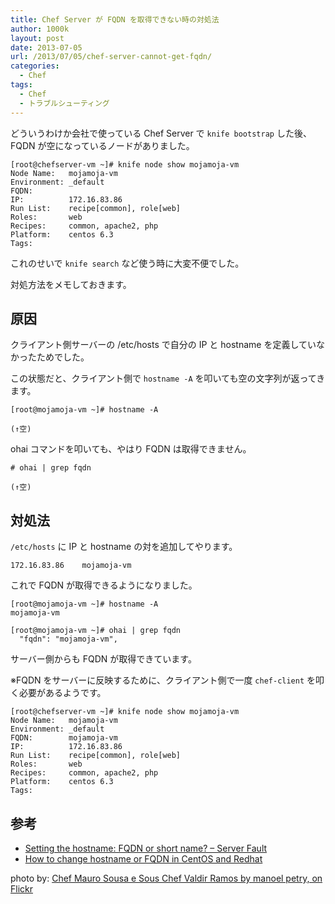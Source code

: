 ```yaml
---
title: Chef Server が FQDN を取得できない時の対処法
author: 1000k
layout: post
date: 2013-07-05
url: /2013/07/05/chef-server-cannot-get-fqdn/
categories:
  - Chef
tags:
  - Chef
  - トラブルシューティング
---
```

どういうわけか会社で使っている Chef Server で `knife bootstrap` した後、FQDN が空になっているノードがありました。

```
[root@chefserver-vm ~]# knife node show mojamoja-vm
Node Name:   mojamoja-vm
Environment: _default
FQDN:
IP:          172.16.83.86
Run List:    recipe[common], role[web]
Roles:       web
Recipes:     common, apache2, php
Platform:    centos 6.3
Tags:
```


これのせいで `knife search` など使う時に大変不便でした。

対処方法をメモしておきます。

<!--more-->

## 原因

クライアント側サーバーの /etc/hosts で自分の IP と hostname を定義していなかったためでした。

この状態だと、クライアント側で `hostname -A` を叩いても空の文字列が返ってきます。

```
[root@mojamoja-vm ~]# hostname -A

(↑空)
```


ohai コマンドを叩いても、やはり FQDN は取得できません。

```
# ohai | grep fqdn

(↑空)
```


## 対処法

`/etc/hosts` に IP と hostname の対を追加してやります。

```
172.16.83.86    mojamoja-vm
```


これで FQDN が取得できるようになりました。

```
[root@mojamoja-vm ~]# hostname -A
mojamoja-vm

[root@mojamoja-vm ~]# ohai | grep fqdn
  "fqdn": "mojamoja-vm",
```


サーバー側からも FQDN が取得できています。

※FQDN をサーバーに反映するために、クライアント側で一度 `chef-client` を叩く必要があるようです。

```
[root@chefserver-vm ~]# knife node show mojamoja-vm
Node Name:   mojamoja-vm
Environment: _default
FQDN:        mojamoja-vm
IP:          172.16.83.86
Run List:    recipe[common], role[web]
Roles:       web
Recipes:     common, apache2, php
Platform:    centos 6.3
Tags:
```


## 参考

  * <a href="http://serverfault.com/questions/331936/setting-the-hostname-fqdn-or-short-name" onclick="_gaq.push(['_trackEvent', 'outbound-article', 'http://serverfault.com/questions/331936/setting-the-hostname-fqdn-or-short-name', 'Setting the hostname: FQDN or short name? &#8211; Server Fault']);" >Setting the hostname: FQDN or short name? &#8211; Server Fault</a>
  * <a href="http://sharadchhetri.com/2012/12/23/change-hostname-fqdn-centos-redhat/" onclick="_gaq.push(['_trackEvent', 'outbound-article', 'http://sharadchhetri.com/2012/12/23/change-hostname-fqdn-centos-redhat/', 'How to change hostname or FQDN in CentOS and Redhat']);" >How to change hostname or FQDN in CentOS and Redhat</a>

photo by: <a href="http://www.flickr.com/photos/manoelpetry/5334219183/" onclick="_gaq.push(['_trackEvent', 'outbound-article', 'http://www.flickr.com/photos/manoelpetry/5334219183/', 'Chef Mauro Sousa e Sous Chef Valdir Ramos by manoel petry, on Flickr']);" >Chef Mauro Sousa e Sous Chef Valdir Ramos by manoel petry, on Flickr</a>